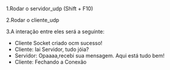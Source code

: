 
1.Rodar o servidor_udp (Shift + F10)

2.Rodar o cliente_udp

3.A interação entre eles será a seguinte: 

  * Cliente Socket criado ocm sucesso!
  * Cliente: Iai Servidor, tudo jóia?
  * Servidor: Opaaaa,recebi sua mensagem. Aqui está tudo bem!
  * Cliente: Fechando a Conexão
